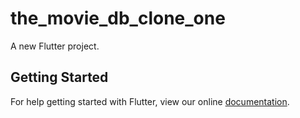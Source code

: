# the_movie_db_clone_one

A new Flutter project.

## Getting Started

For help getting started with Flutter, view our online
[documentation](https://flutter.io/).
